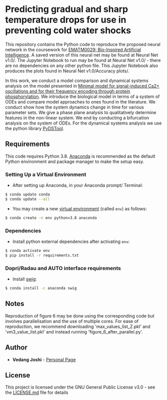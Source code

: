 # Predicting gradual and sharp temperature drops for use in preventing cold water shocks

This repository contains the Python code to reproduce the proposed neural network in the coursework for [EMATM0029: Bio-Inspired Artificial Intelligence](https://www.bris.ac.uk/unit-programme-catalogue/UnitDetails.jsa?ayrCode=21%2F22&unitCode=EMATM0029). A saved version of this neural net may be found at Neural Net v1.0/. The Jupyter Notebook to run may be found at Neural Net v1.0/ - there are no dependencies on any other python file. This Jupyter Notebook also produces the plots found in Neural Net v1.0/Accuracy plots/.

In this work, we conduct a model comparison and dynamical systems analysis on the model presented in [Minimal model for signal-induced Ca2+ oscillations and for their frequency encoding through protein phosphorylation](https://www.pnas.org/content/pnas/87/4/1461.full.pdf). We introduce the biological model in terms of a system of ODEs and compare model approaches to ones found in the literature. We conduct show how the system dynamics change in time for various parameter sets. We give a phase plane analysis to qualitatively determine features in the non-linear system. We end by conducting a bifurcation analysis on the system of ODEs. For the dynamical systems analysis we use the python library [PyDSTool](https://pypi.org/project/PyDSTool/).

## Requirements
This code requires Python 3.8. [Anaconda](https://www.anaconda.com/distribution/) is recommended as the default Python environment and package manager to make the setup easy.
### Setting Up a Virtual Environment
- After setting up Anaconda, in your Anaconda prompt/ Terminal:
```bash
$ conda update conda
$ conda update --all
```
- You may create a new [virtual environment](https://docs.python.org/3/tutorial/venv.html) (called `env`) as follows:
```bash
$ conda create -n env python=3.8 anaconda
```
### Dependencies

- Install python external dependencies after activating `env`: 
```bash
$ conda activate env
$ pip install -r requirements.txt
```
### Dopri/Radau and AUTO interface requirements
- Install [swig](http://www.swig.org): 
```bash
$ conda install -c anaconda swig
```

## Notes
Reproduction of figure 6 may be done using the corresponding code but involves parallelisation and the use of multiple cores. For ease of reproduction, we recommend downloading 'max_values_list_Z.pkl' and 'vm3_value_list.pkl' and instead running 'figure_6_after_parallel.py'.

## Author

* **Vedang Joshi**  - [Personal Page](https://vedang-joshi.github.io)


## License

This project is licensed under the GNU General Public License v3.0 - see the [LICENSE.md](LICENSE.md) file for details
